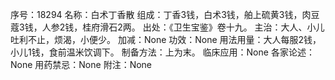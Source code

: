 序号：18294
名称：白术丁香散
组成：丁香3钱，白术3钱，舶上硫黄3钱，肉豆蔻3钱，人参2钱，桂府滑石2两。
出处：《卫生宝鉴》卷十九。
主治：大人、小儿吐利不止，烦渴，小便少。
加减：None
功效：None
用法用量：大人每服2钱，小儿1钱，食前温米饮调下。
制备方法：上为末。
临床应用：None
各家论述：None
用药禁忌：None
附注：None
